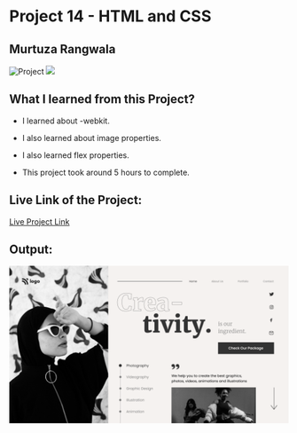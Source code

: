 # Project 14 - HTML and CSS

## Murtuza Rangwala

![Project](https://img.shields.io/badge/Project-14-brightgreen)
![](https://img.shields.io/badge/HTML-CSS-yellowgreen)

## What I learned from this Project?

- I learned about -webkit.

- I also learned about image properties.

- I also learned flex properties.

- This project took around 5 hours to complete.

## Live Link of the Project:

[Live Project Link](https://mk-dance-creativity.netlify.app/)

## Output:

![Wireless Headphone](./14.png)
